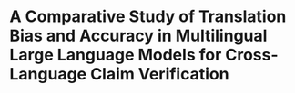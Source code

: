 # A Comparative Study of Translation Bias and Accuracy in Multilingual Large Language Models for Cross-Language Claim Verification
